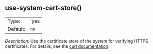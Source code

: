 ---
---
<!-- DISCLAIMER: This file is based on the syslog-ng Open Source Edition documentation https://github.com/balabit/syslog-ng-ose-guides/commit/2f4a52ee61d1ea9ad27cb4f3168b95408fddfdf2 and is used under the terms of The syslog-ng Open Source Edition Documentation License. The file has been modified by Axoflow. -->

## use-system-cert-store()

|          |          |
| -------- | -------- |
| Type:    | `yes | no` |
| Default: | `no`       |

*Description:* Use the certificate store of the system for verifying HTTPS certificates. For details, see the [curl documentation](https://curl.haxx.se/sslcerts.html).

